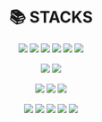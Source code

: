 <div align = center> <h1>📚 STACKS </h1></div>

<div align = center>
  <img src="https://img.shields.io/badge/Java-brown?style=flat&logo=Java&logoColor=FF9E0F">
  <img src="https://img.shields.io/badge/Spring-green?style=flat&logo=Spring&logoColor=6DB33F">
  <img src="https://img.shields.io/badge/HTML5-red?style=flat&logo=HTML5&logoColor=E34F26">
  <img src="https://img.shields.io/badge/CSS3-blue?style=flat&logo=CSS3&logoColor=1572B6">
  <img src="https://img.shields.io/badge/JavaScript-gray?style=flat&logo=JavaScript&logoColor=F7DF1E">
  <img src="https://img.shields.io/badge/jQuery-blue?style=flat&logo=jQuery&logoColor=0769AD">
<br>
<br>
  <img src="https://img.shields.io/badge/Oracle-white?style=flat&logo=Oracle&logoColor=F80000">
  <img src="https://img.shields.io/badge/MySQL-black?style=flat&logo=MySQL&logoColor=4479A1">
<br>
<br>
  <img src="https://img.shields.io/badge/Eclipse IDE-darkblue?style=flat&logo=Eclipse IDE&logoColor=2C2255">
  <img src="https://img.shields.io/badge/IntelliJ IDEA-white?style=flat&logo=IntelliJ IDEA&logoColor=000000">
  <img src="https://img.shields.io/badge/Visual Studio Code-blue?style=flat&logo=Visual Studio Code&logoColor=007ACC">
<br>
<br>
  <img src="https://img.shields.io/badge/Git-red?style=flat&logo=Git&logoColor=F05032">
  <img src="https://img.shields.io/badge/GitLab-blue?style=flat&logo=GitLab&logoColor=FC6D26">
  <img src="https://img.shields.io/badge/GitHib-white?style=flat&logo=GitHub&logoColor=181717">
  <img src="https://img.shields.io/badge/Postman-orange?style=flat&logo=Postman&logoColor=FF6C37">
  <img src="https://img.shields.io/badge/Notion-white?style=flat&logo=Notion&logoColor=000000">
</div>
